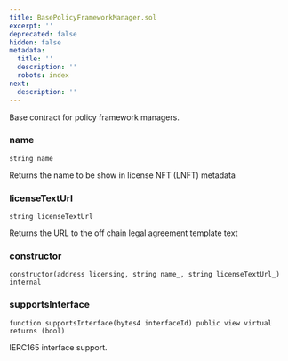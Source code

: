```yaml
---
title: BasePolicyFrameworkManager.sol
excerpt: ''
deprecated: false
hidden: false
metadata:
  title: ''
  description: ''
  robots: index
next:
  description: ''
---
```

Base contract for policy framework managers.

### name

```solidity
string name
```

Returns the name to be show in license NFT (LNFT) metadata

### licenseTextUrl

```solidity
string licenseTextUrl
```

Returns the URL to the off chain legal agreement template text

### constructor

```solidity
constructor(address licensing, string name_, string licenseTextUrl_) internal
```

### supportsInterface

```solidity
function supportsInterface(bytes4 interfaceId) public view virtual returns (bool)
```

IERC165 interface support.

